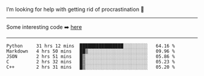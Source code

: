 I’m looking for help with getting rid of procrastination 🤔

-----

Some interesting code :arrow_right: [here](https://github.com/zhen8838/playground)

-----

<!--START_SECTION:waka-->
```text
Python     31 hrs 12 mins  ████████████████░░░░░░░░░   64.16 % 
Markdown   4 hrs 50 mins   ██▒░░░░░░░░░░░░░░░░░░░░░░   09.96 % 
JSON       2 hrs 51 mins   █▒░░░░░░░░░░░░░░░░░░░░░░░   05.86 % 
C          2 hrs 32 mins   █▒░░░░░░░░░░░░░░░░░░░░░░░   05.23 % 
C++        2 hrs 31 mins   █▒░░░░░░░░░░░░░░░░░░░░░░░   05.20 % 
```
<!--END_SECTION:waka-->

<!--
**zhen8838/zhen8838** is a ✨ _special_ ✨ repository because its `README.md` (this file) appears on your GitHub profile.

Here are some ideas to get you started:

- 🔭 I’m currently working on ...
- 🌱 I’m currently learning ...
- 👯 I’m looking to collaborate on ...
 ...
- 💬 Ask me about ...
- 📫 How to reach me: ...
- 😄 Pronouns: ...
- ⚡ Fun fact: ...
-->
